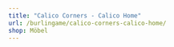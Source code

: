 ```yaml
---
title: "Calico Corners - Calico Home"
url: /burlingame/calico-corners-calico-home/
shop: Möbel
---
```


